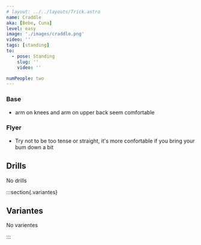 ```yaml
---
# layout: ../../layouts/Trick.astro
name: Craddle
aka: [Bebe, Cuna]
level: easy
image: './images/craddle.png'
video: ''
tags: [standing]
to:
  - pose: Standing
    slug: ''
    video: ''

numPeople: two
---
```


### Base

- arm on knees and arm on upper back seem comfortable

### Flyer

- Try not to be too tense or straight, it's more confortable if you bring your bum down a bit

## Drills

No drills

<!-- [super dave video](https://www.youtube.com/watch?v=qa5iG6k3W0s) -->

:::section{.variantes}

## Variantes

No varientes

<!-- - ![Bow Pose](./images/acro-back-bird-bow.png)
  _Bow pose_ -->

:::
